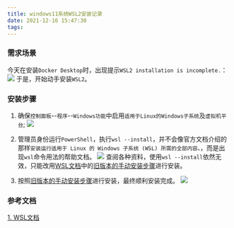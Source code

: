 ```yaml
---
title: windows11系统WSL2安装记录
date: 2021-12-16 15:47:30
tags:
---
```

### 需求场景
今天在安装`Docker Desktop`时，出现提示`WSL2 installation is incomplete.`：
![](https://cdn.jsdelivr.net/gh/Snail-Lu/imageGalleries/gh-pages/2021-12/20211216155010.png)
于是，开始动手安装`WSL2`。

### 安装步骤 
1. 确保`控制面板`--`程序`--`Windows功能`中启用`适用于Linux的Windows子系统`及`虚拟机平台`;
![](https://cdn.jsdelivr.net/gh/Snail-Lu/imageGalleries/gh-pages/2021-12/20211216161653.png)

2. 管理员身份运行`PowerShell`，执行`wsl --install`，并不会像官方文档介绍的那样`安装运行适用于 Linux 的 Windows 子系统 (WSL) 所需的全部内容。`，而是出现`wsl`命令用法的帮助文档。
![](https://cdn.jsdelivr.net/gh/Snail-Lu/imageGalleries/gh-pages/2021-12/20211216180645.png)
查阅各种资料，使用`wsl --install`依然无效，只能改用[WSL文档](https://docs.microsoft.com/zh-cn/windows/wsl/)中的[旧版本的手动安装步骤](https://docs.microsoft.com/zh-cn/windows/wsl/install-manual)进行安装。

3. 按照[旧版本的手动安装步骤](https://docs.microsoft.com/zh-cn/windows/wsl/install-manual)进行安装，最终顺利安装完成。
![](https://cdn.jsdelivr.net/gh/Snail-Lu/imageGalleries/gh-pages/2021-12/20211217093054.png)

### 参考文档
[1. WSL文档](https://docs.microsoft.com/zh-cn/windows/wsl/)